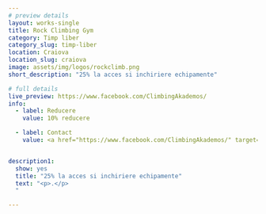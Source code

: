```yaml
---
# preview details
layout: works-single
title: Rock Climbing Gym
category: Timp liber
category_slug: timp-liber
location: Craiova
location_slug: craiova
image: assets/img/logos/rockclimb.png
short_description: "25% la acces si inchiriere echipamente"

# full details
live_preview: https://www.facebook.com/ClimbingAkademos/
info:
  - label: Reducere
    value: 10% reducere

  - label: Contact
    value: <a href="https://www.facebook.com/ClimbingAkademos/" target="_blank">Website</a>


description1:
  show: yes
  title: "25% la acces si inchiriere echipamente"
  text: "<p>.</p>
  "

---
```


